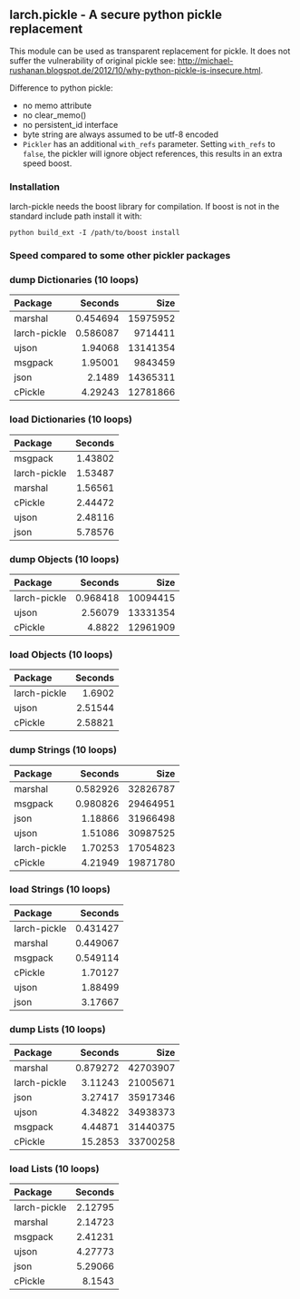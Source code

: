 ## larch.pickle - A secure python pickle replacement

This module can be used as transparent replacement for pickle. It does not suffer the 
vulnerability of original pickle see: http://michael-rushanan.blogspot.de/2012/10/why-python-pickle-is-insecure.html.

Difference to python pickle:
- no memo attribute
- no clear_memo()
- no persistent_id interface
- byte string are always assumed to be utf-8 encoded
- `Pickler` has an additional `with_refs` parameter. Setting `with_refs`
  to `false`, the pickler will ignore object references, this results in
  an extra speed boost.


### Installation
larch-pickle needs the boost library for compilation. If boost
is not in the standard include path install it with:

`python build_ext -I /path/to/boost install`


### Speed compared to some other pickler packages

### dump Dictionaries (10 loops)
| Package      |   Seconds |     Size |
|:-------------|----------:|---------:|
| marshal      |  0.454694 | 15975952 |
| larch-pickle |  0.586087 |  9714411 |
| ujson        |  1.94068  | 13141354 |
| msgpack      |  1.95001  |  9843459 |
| json         |  2.1489   | 14365311 |
| cPickle      |  4.29243  | 12781866 |
### load Dictionaries (10 loops)
| Package      |   Seconds |
|:-------------|----------:|
| msgpack      |   1.43802 |
| larch-pickle |   1.53487 |
| marshal      |   1.56561 |
| cPickle      |   2.44472 |
| ujson        |   2.48116 |
| json         |   5.78576 |
### dump Objects (10 loops)
| Package      |   Seconds |     Size |
|:-------------|----------:|---------:|
| larch-pickle |  0.968418 | 10094415 |
| ujson        |  2.56079  | 13331354 |
| cPickle      |  4.8822   | 12961909 |
### load Objects (10 loops)
| Package      |   Seconds |
|:-------------|----------:|
| larch-pickle |   1.6902  |
| ujson        |   2.51544 |
| cPickle      |   2.58821 |
### dump Strings (10 loops)
| Package      |   Seconds |     Size |
|:-------------|----------:|---------:|
| marshal      |  0.582926 | 32826787 |
| msgpack      |  0.980826 | 29464951 |
| json         |  1.18866  | 31966498 |
| ujson        |  1.51086  | 30987525 |
| larch-pickle |  1.70253  | 17054823 |
| cPickle      |  4.21949  | 19871780 |
### load Strings (10 loops)
| Package      |   Seconds |
|:-------------|----------:|
| larch-pickle |  0.431427 |
| marshal      |  0.449067 |
| msgpack      |  0.549114 |
| cPickle      |  1.70127  |
| ujson        |  1.88499  |
| json         |  3.17667  |
### dump Lists (10 loops)
| Package      |   Seconds |     Size |
|:-------------|----------:|---------:|
| marshal      |  0.879272 | 42703907 |
| larch-pickle |  3.11243  | 21005671 |
| json         |  3.27417  | 35917346 |
| ujson        |  4.34822  | 34938373 |
| msgpack      |  4.44871  | 31440375 |
| cPickle      | 15.2853   | 33700258 |
### load Lists (10 loops)
| Package      |   Seconds |
|:-------------|----------:|
| larch-pickle |   2.12795 |
| marshal      |   2.14723 |
| msgpack      |   2.41231 |
| ujson        |   4.27773 |
| json         |   5.29066 |
| cPickle      |   8.1543  |
